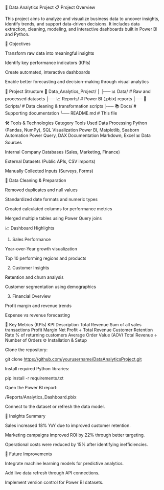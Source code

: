 🧠 Data Analytics Project 
📋 Project Overview

This project aims to analyze and visualize business data to uncover insights, identify trends, and support data-driven decisions.
It includes data extraction, cleaning, modeling, and interactive dashboards built in Power BI and Python.

🎯 Objectives

Transform raw data into meaningful insights

Identify key performance indicators (KPIs)

Create automated, interactive dashboards

Enable better forecasting and decision-making through visual analytics

🧩 Project Structure
📁 Data_Analytics_Project/
│
├── 📊 Data/                     # Raw and processed datasets
├── 📈 Reports/                  # Power BI (.pbix) reports
├── 🧮 Scripts/                  # Data cleaning & transformation scripts
├── 📚 Docs/                     # Supporting documentation
└── README.md                    # This file

🛠️ Tools & Technologies
Category	Tools Used
Data Processing	Python (Pandas, NumPy), SQL
Visualization	Power BI, Matplotlib, Seaborn
Automation	Power Query, DAX
Documentation	Markdown, Excel
📊 Data Sources

Internal Company Databases (Sales, Marketing, Finance)

External Datasets (Public APIs, CSV imports)

Manually Collected Inputs (Surveys, Forms)

🧹 Data Cleaning & Preparation

Removed duplicates and null values

Standardized date formats and numeric types

Created calculated columns for performance metrics

Merged multiple tables using Power Query joins

📈 Dashboard Highlights
1. Sales Performance

Year-over-Year growth visualization

Top 10 performing regions and products

2. Customer Insights

Retention and churn analysis

Customer segmentation using demographics

3. Financial Overview

Profit margin and revenue trends

Expense vs revenue forecasting

📐 Key Metrics (KPIs)
KPI	Description
Total Revenue	Sum of all sales transactions
Profit Margin	Net Profit ÷ Total Revenue
Customer Retention Rate	% of returning customers
Average Order Value (AOV)	Total Revenue ÷ Number of Orders
⚙️ Installation & Setup

Clone the repository:

git clone https://github.com/yourusername/DataAnalyticsProject.git


Install required Python libraries:

pip install -r requirements.txt


Open the Power BI report:

/Reports/Analytics_Dashboard.pbix


Connect to the dataset or refresh the data model.

🧠 Insights Summary

Sales increased 18% YoY due to improved customer retention.

Marketing campaigns improved ROI by 22% through better targeting.

Operational costs were reduced by 15% after identifying inefficiencies.

🔮 Future Improvements

Integrate machine learning models for predictive analytics.

Add live data refresh through API connections.

Implement version control for Power BI datasets.
